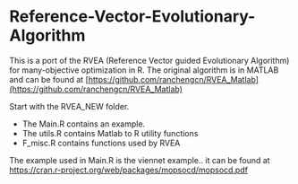 # Reference-Vector-Evolutionary-Algorithm

This is a port of the RVEA (Reference Vector guided Evolutionary Algorithm) for many-objective optimization in R. The original algorithm is in MATLAB and can be found at [https://github.com/ranchengcn/RVEA_Matlab](https://github.com/ranchengcn/RVEA_Matlab)


Start with the RVEA_NEW folder.
  - The Main.R contains an example.
  - The utils.R contains Matlab to R utility functions
  - F_misc.R contains functions used by RVEA

The example used in Main.R is the viennet example.. it can be found at https://cran.r-project.org/web/packages/mopsocd/mopsocd.pdf
